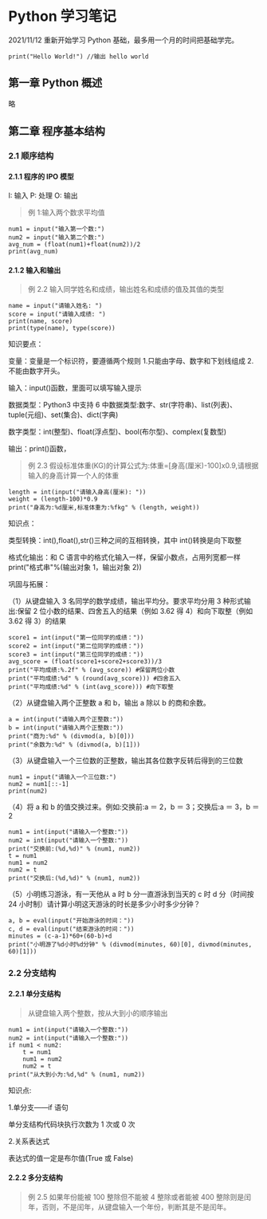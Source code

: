 # Python 学习笔记

2021/11/12 重新开始学习 Python 基础，最多用一个月的时间把基础学完。

`print("Hello World!") //输出 hello world`

## 第一章 Python 概述

略

## 第二章 程序基本结构

### 2.1 顺序结构

#### 2.1.1 程序的 IPO 模型

I: 输入
P: 处理
O: 输出

> 例 1:输入两个数求平均值

```
num1 = input("输入第一个数:")
num2 = input("输入第二个数:")
avg_num = (float(num1)+float(num2))/2
print(avg_num)
```

#### 2.1.2 输入和输出

> 例 2.2 输入同学姓名和成绩，输出姓名和成绩的值及其值的类型

```
name = input("请输入姓名: ")
score = input("请输入成绩: ")
print(name, score)
print(type(name), type(score))

```

知识要点：

变量：变量是一个标识符，要遵循两个规则 1.只能由字母、数字和下划线组成 2.不能由数字开头。

输入：input()函数，里面可以填写输入提示

数据类型：Python3 中支持 6 中数据类型:数字、str(字符串)、list(列表)、tuple(元组)、set(集合)、dict(字典)

数字类型：int(整型)、float(浮点型)、bool(布尔型)、complex(复数型)

输出：print()函数，

> 例 2.3 假设标准体重(KG)的计算公式为:体重=[身高(厘米)-100]x0.9,请根据输入的身高计算一个人的体重

```
length = int(input("请输入身高(厘米): "))
weight = (length-100)*0.9
print("身高为:%d厘米,标准体重为:%fkg" % (length, weight))
```

知识点：

类型转换：int(),float(),str()三种之间的互相转换，其中 int()转换是向下取整

格式化输出：和 C 语言中的格式化输入一样，保留小数点，占用列宽都一样
print("格式串"%(输出对象 1，输出对象 2))

巩固与拓展：

（1）从键盘输入 3 名同学的数学成绩，输出平均分。要求平均分用 3 种形式输出:保留 2 位小数的结果、四舍五入的结果（例如 3.62 得 4）和向下取整（例如 3.62 得 3）的结果

```
score1 = int(input("第一位同学的成绩："))
score2 = int(input("第二位同学的成绩："))
score3 = int(input("第三位同学的成绩："))
avg_score = (float(score1+score2+score3))/3
print("平均成绩:%.2f" % (avg_score)) #保留两位小数
print("平均成绩:%d" % (round(avg_score))) #四舍五入
print("平均成绩:%d" % (int(avg_score))) #向下取整

```

（2）从键盘输入两个正整数 a 和 b，输出 a 除以 b 的商和余数。

```
a = int(input("请输入两个正整数:"))
b = int(input("请输入两个正整数:"))
print("商为:%d" % (divmod(a, b)[0]))
print("余数为:%d" % (divmod(a, b)[1]))
```

（3）从键盘输入一个三位数的正整数，输出其各位数字反转后得到的三位数

```
num1 = input("请输入一个三位数:")
num2 = num1[::-1]
print(num2)

```

（4）将 a 和 b 的值交换过来。例如:交换前:a ＝ 2，b ＝ 3；交换后:a ＝ 3，b ＝ 2

```
num1 = int(input("请输入一个整数:"))
num2 = int(input("请输入一个整数:"))
print("交换前:(%d,%d)" % (num1, num2))
t = num1
num1 = num2
num2 = t
print("交换后:(%d,%d)" % (num1, num2))
```

（5）小明练习游泳，有一天他从 a 时 b 分一直游泳到当天的 c 时 d 分（时间按 24 小时制）请计算小明这天游泳的时长是多少小时多少分钟？

```
a, b = eval(input("开始游泳的时间："))
c, d = eval(input("结束游泳的时间："))
minutes = (c-a-1)*60+(60-b)+d
print("小明游了%d小时%d分钟" % (divmod(minutes, 60)[0], divmod(minutes, 60)[1]))

```

### 2.2 分支结构

#### 2.2.1 单分支结构

> 从键盘输入两个整数，按从大到小的顺序输出

```
num1 = int(input("请输入一个整数:"))
num2 = int(input("请输入一个整数:"))
if num1 < num2:
    t = num1
    num1 = num2
    num2 = t
print("从大到小为:%d,%d" % (num1, num2))
```

知识点:

1.单分支——if 语句

单分支结构代码块执行次数为 1 次或 0 次

2.关系表达式

表达式的值一定是布尔值(True 或 False)

#### 2.2.2 多分支结构

> 例 2.5 如果年份能被 100 整除但不能被 4 整除或者能被 400 整除则是闰年，否则，不是闰年，从键盘输入一个年份，判断其是不是闰年。
